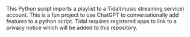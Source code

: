 This Python script imports a playlist to a Tidal(music streaming service) account.
This is a fun project to use ChatGPT to conversationally add features to a python script. 
Tidal requires registered apps to link to a privacy notice which will be added to this repository.
